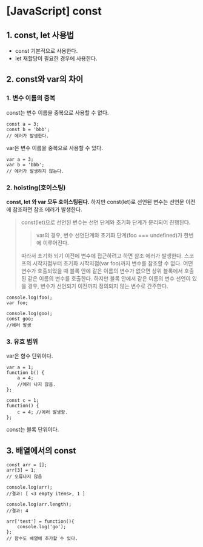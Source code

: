 # [JavaScript] const

## 1. const, let 사용법
- const
 기본적으로 사용한다.
- let
 재할당이 필요한 경우에 사용한다.

## 2. const와 var의 차이
### 1. 변수 이름의 중복
const는 변수 이름을 중복으로 사용할 수 없다.
```
const a = 3;
const b = 'bbb';
// 에러가 발생한다.
```

var은 변수 이름을 중복으로 사용할 수 있다.
```
var a = 3;
var b = 'bbb';
// 에러가 발생하지 않는다.
```
### 2. hoisting(호이스팅)
**const, let 와 var 모두 호이스팅된다.**
하지만 const(let)로 선언된 변수는 선언문 이전에 참조하면 참조 에러가 발생한다. 
> const(let)으로 선언된 변수는 선언 단계와 초기화 단계가 분리되어 진행된다. 
>> var의 경우, 변수 선언단계와 초기화 단계(foo === undefined)가 한번에 이루어진다.
>
> 따라서 초기화 되기 이전에 변수에 접근하려고 하면 참조 에러가 발생한다. 
> 스코프의 시작지점부터 초기화 시작지점(var foo)까지 변수를 참조할 수 없다.
> 어떤 변수가 호출되었을 때 블록 안에 같은 이름의 변수가 없으면 상위 블록에서 호출된 같은 이름의 변수를 호출한다. 하지만 블록 안에서 같은 이름의 변수 선언이 있을 경우, 변수가 선언되기 이전까지 정의되지 않는 변수로 간주한다.
```
console.log(foo);
var foo;

console.log(goo);
const goo;
//에러 발생
```

### 3. 유효 범위
var은 함수 단위이다.
```
var a = 1;
function b() {
	a = 4;
	//에러 나지 않음.
};

const c = 1;
function() {
	c = 4; //에러 발생함.
};
```
const는 블록 단위이다.

## 3. 배열에서의 const

```
const arr = [];
arr[3] = 1;
// 오류나지 않음

console.log(arr);
//결과: [ <3 empty items>, 1 ]

console.log(arr.length);
//결과: 4

arr['test'] = function(){  
    console.log('go');  
};
// 함수도 배열에 추가할 수 있다.
```
